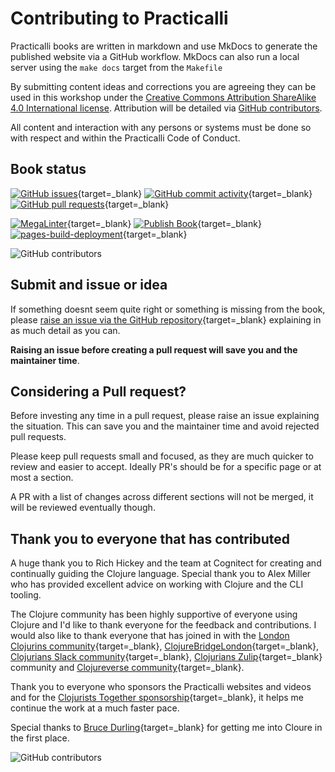 # Contributing to Practicalli

Practicalli books are written in markdown and use MkDocs to generate the published website via a GitHub workflow.  MkDocs can also run a local server using the `make docs` target from the `Makefile`

By submitting content ideas and corrections you are agreeing they can be used in this workshop under the [Creative Commons Attribution ShareAlike 4.0 International license](https://creativecommons.org/licenses/by-sa/4.0/).  Attribution will be detailed via [GitHub contributors](https://github.com/practicalli/doom-emacs/graphs/contributors).

All content and interaction with any persons or systems must be done so with respect and within the Practicalli Code of Conduct.

## Book status

[![GitHub issues](https://img.shields.io/github/issues/practicalli/doom-emacs?label=content%20ideas&logo=github)](https://img.shields.io/github/issues/practicalli/doom-emacs?label=content%20ideas&logo=github){target=_blank}
[![GitHub commit activity](https://img.shields.io/github/commit-activity/y/practicalli/doom-emacs?label=commits&logo=github)](https://img.shields.io/github/commit-activity/y/practicalli/doom-emacs?label=commits&logo=github){target=_blank}
[![GitHub pull requests](https://img.shields.io/github/issues-pr-raw/practicalli/doom-emacs?label=pull%20requests&logo=github)](https://img.shields.io/github/issues-pr-raw/practicalli/doom-emacs?label=pull%20requests&logo=github){target=_blank}

[![MegaLinter](https://github.com/practicalli/doom-emacs/actions/workflows/megalinter.yml/badge.svg)](https://github.com/practicalli/doom-emacs/actions/workflows/megalinter.yaml){target=_blank}
[![Publish Book](https://github.com/practicalli/doom-emacs/actions/workflows/publish-book.yaml/badge.svg)](https://github.com/practicalli/doom-emacs/actions/workflows/publish-book.yaml){target=_blank}
[![pages-build-deployment](https://github.com/practicalli/doom-emacs/actions/workflows/pages/pages-build-deployment/badge.svg)](https://github.com/practicalli/doom-emacs/actions/workflows/pages/pages-build-deployment){target=_blank}

![GitHub contributors](https://img.shields.io/github/contributors/practicalli/doom-emacs?style=for-the-badge&label=github%20contributors)

## Submit and issue or idea

If something doesnt seem quite right or something is missing from the book, please [raise an issue via the GitHub repository](https://github.com/practicalli/clojure/issues){target=_blank} explaining in as much detail as you can.

**Raising an issue before creating a pull request will save you and the maintainer time**.

## Considering a Pull request?

Before investing any time in a pull request, please raise an issue explaining the situation.  This can save you and the maintainer time and avoid rejected pull requests.

Please keep pull requests small and focused, as they are much quicker to review and easier to accept.  Ideally PR's should be for a specific page or at most a section.

A PR with a list of changes across different sections will not be merged, it will be reviewed eventually though.

## Thank you to everyone that has contributed

A huge thank you to Rich Hickey and the team at Cognitect for creating and continually guiding the Clojure language.  Special thank you to Alex Miller who has provided excellent advice on working with Clojure and the CLI tooling.

The Clojure community has been highly supportive of everyone using Clojure and I'd like to thank everyone for the feedback and contributions.  I would also like to thank everyone that has joined in with the [London Clojurins community](https://www.meetup.com/London-Clojurians/){target=_blank}, [ClojureBridgeLondon](https://clojurebridgelondon.github.io/){target=_blank}, [Clojurians Slack community](http://clojurians.net/){target=_blank}, [Clojurians Zulip](https://clojurians.zulipchat.com/){target=_blank} community and [Clojureverse community](https://clojureverse.org/){target=_blank}.

Thank you to everyone who sponsors the Practicalli websites and videos and for the [Clojurists Together sponsorship](https://www.clojuriststogether.org/){target=_blank}, it helps me continue the work at a much faster pace.

Special thanks to [Bruce Durling](https://twitter.com/otfrom){target=_blank} for getting me into Cloure in the first place.

![GitHub contributors](https://img.shields.io/github/contributors/practicalli/doom-emacs?style=for-the-badge&label=github%20contributors)
